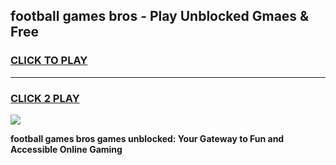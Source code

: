 
## football games bros - Play Unblocked Gmaes & Free
<h3>
<a href="https://premium.freeplayer.one?title=football_games_bros&ref=19F">CLICK TO PLAY</a></h3>
<hr>

<h3>
<a href="https://premium.freeplayer.one?title=football_games_bros&ref=19F">CLICK 2 PLAY</a>
  
</h3>

<a href="https://premium.freeplayer.one?title=football_games_bros&ref=19F/"><img src="https://clearcache.store/games.png"></a>


**football games bros games unblocked: Your Gateway to Fun and Accessible Online Gaming**
